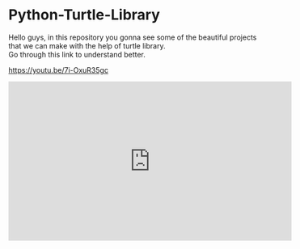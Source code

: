 # Python-Turtle-Library
Hello guys, in this repository you gonna see some of the beautiful projects that we can make with the help of turtle library.<br>
Go through this link to understand better.<br>

https://youtu.be/7i-OxuR35gc
<html>
  <head>
    <title> Diverging Turtle </title>
  </head>
  <body>
    <iframe width="560" height="315" src="https://www.youtube.com/embed/-K4YIj-kCBY" title="YouTube video player" frameborder="0" allow="accelerometer; autoplay; clipboard-write; encrypted-media; gyroscope; picture-in-picture" allowfullscreen></iframe>
  </body>
</html>
  

